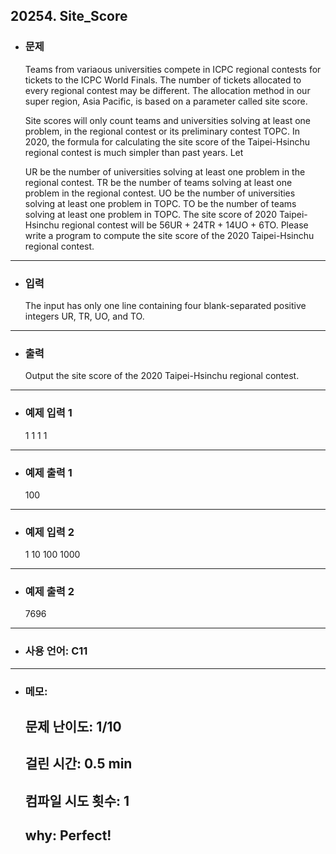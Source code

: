 ## 20254. Site_Score

- ### 문제

  Teams from variaous universities compete in ICPC regional contests for tickets to the ICPC World Finals. The number of tickets allocated to every regional contest may be different. The allocation method in our super region, Asia Pacific, is based on a parameter called site score.

  Site scores will only count teams and universities solving at least one problem, in the regional contest or its preliminary contest TOPC. In 2020, the formula for calculating the site score of the Taipei-Hsinchu regional contest is much simpler than past years. Let

    UR be the number of universities solving at least one problem in the regional contest.
    TR be the number of teams solving at least one problem in the regional contest.
    UO be the number of universities solving at least one problem in TOPC.
    TO be the number of teams solving at least one problem in TOPC.
  The site score of 2020 Taipei-Hsinchu regional contest will be 56UR + 24TR + 14UO + 6TO. Please write a program to compute the site score of the 2020 Taipei-Hsinchu regional contest.
  
---


- ### 입력

  The input has only one line containing four blank-separated positive integers UR, TR, UO, and TO. 


---

- ### 출력

  Output the site score of the 2020 Taipei-Hsinchu regional contest.

---
 
- ### 예제 입력 1 

  1 1 1 1

---

- ### 예제 출력 1 

  100
  
---

- ### 예제 입력 2

  1 10 100 1000

---

- ### 예제 출력 2

  7696
  
---

- ### 사용 언어: C11

---

- ### 메모:

  ## 문제 난이도: 1/10
  ## 걸린 시간: 0.5 min
  ## 컴파일 시도 횟수: 1
  ## why: Perfect!
  
